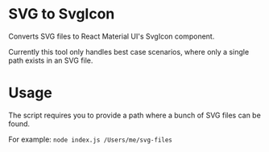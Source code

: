 # SVG to SvgIcon
Converts SVG files to React Material UI's SvgIcon component.

Currently this tool only handles best case scenarios, where only a single path exists in an SVG file.

# Usage
The script requires you to provide a path where a bunch of SVG files can be found.

For example:
`node index.js /Users/me/svg-files`
